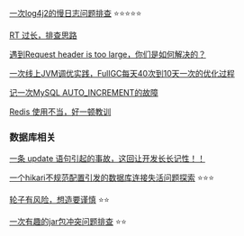 [一次log4j2的慢日志问题排查](https://ayonel.github.io/2020/03/09/log4j2-slow/) :star::star::star::star::star:

[RT 过长，排查思路](https://mp.weixin.qq.com/s/TnLl2OW9XJLSZihcpgP7VQ)



[遇到Request header is too large，你们是如何解决的？](https://mp.weixin.qq.com/s/ip4NGwd6HcjZrLOvfxdIwg)

[一次线上JVM调优实践，FullGC每天40次到10天一次的优化过程](https://mp.weixin.qq.com/s/GFKyrq79cSQHnlX_2Bq9bQ)

[记一次MySQL AUTO_INCREMENT的故障](https://mp.weixin.qq.com/s/PK1LUuoht5LdZ1cM1Z7jiQ)

[Redis 使用不当，好一顿教训](https://mp.weixin.qq.com/s/P3Hv2kF8kqpxEbEkekiTHQ)

### 数据库相关

[一条 update 语句引起的事故，这回让开发长长记性！！](https://mp.weixin.qq.com/s/65r-vxMDRiyMuC9YR9A2uQ)

[一个hikari不规范配置引发的数据库连接失活问题探索](https://ayonel.github.io/2020/08/18/hikari-keeplive/) :star::star::star:



[轮子有风险，想造要谨慎](https://ayonel.github.io/2020/08/20/java-collections-nonstandard-usecase/) :star::star:

[一次有趣的jar包冲突问题排查](https://ayonel.github.io/2020/08/16/servlet-api-conflicts/) :star::star:

